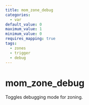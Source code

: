 ```yaml
---
title: mom_zone_debug
categories:
  - var
default_value: 0
maximum_value: 1
minimum_value: 0
requires_mapping: true
tags:
  - zones
  - trigger
  - debug
---
```


# mom_zone_debug

Toggles debugging mode for zoning.
